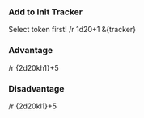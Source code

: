 

### Add to Init Tracker
Select token first!
/r 1d20+1 &{tracker}

### Advantage
/r {2d20kh1}+5

### Disadvantage
/r {2d20kl1}+5 